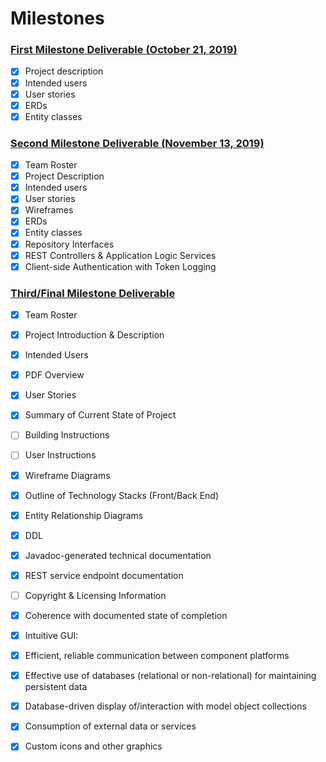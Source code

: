 # Milestones



### [First Milestone Deliverable (October 21, 2019)](https://deep-dive-coding-java-cohort-8.github.io/2019/10/17/capstone-milestone-1-rubric.html)
+ [x] Project description
+ [x] Intended users
+ [x] User stories
+ [x] ERDs 
+ [x] Entity classes

### [Second Milestone Deliverable (November 13, 2019)](https://deep-dive-coding-java-cohort-8.github.io/2019/11/03/capstone-milestone-2-rubric.html)

+ [x] Team Roster
+ [x] Project Description 
+ [x] Intended users
+ [x] User stories
+ [X] Wireframes
+ [x] ERDs
+ [x] Entity classes
+ [x] Repository Interfaces 
+ [x] REST Controllers & Application Logic Services 
+ [x] Client-side Authentication with Token Logging

### [Third/Final Milestone Deliverable](https://deep-dive-coding-java-cohort-8.github.io/2019/11/22/capstone-project-milestone-3-rubric)

+ [x] Team Roster
+ [x] Project Introduction & Description 
+ [x] Intended Users
+ [x] PDF Overview
+ [x] User Stories
+ [x] Summary of Current State of Project
+ [ ] Building Instructions 
+ [ ] User Instructions 
+ [x] Wireframe Diagrams
+ [x] Outline of Technology Stacks (Front/Back End) 
+ [x] Entity Relationship Diagrams
+ [x] DDL
+ [x] Javadoc-generated technical documentation
+ [x] REST service endpoint documentation
+ [ ] Copyright & Licensing Information
+ [x] Coherence with documented state of completion
+ [x] Intuitive GUI: 
+ [x] Efficient, reliable communication between component platforms
+ [x] Effective use of databases (relational or non-relational) for maintaining persistent data
+ [x] Database-driven display of/interaction with model object collections
+ [x] Consumption of external data or services
+ [x] Custom icons and other graphics
   
   
